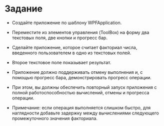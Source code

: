 ﻿# Задание  
 * Создайте приложение по шаблону WPFApplication. 
 * Переместите из элементов управления (ToolBox) на форму два текстовых поля, 
 две кнопки и прогресс бар.
 * Сделайте приложение, которое считает факториал числа, 
 введенного пользователем в одно из текстовых полей. 
 * Второе текстовое поле показывает результат. 
 * Приложение должно поддерживать отмену выполнения и, 
 с помощью прогресс бара, демонстрировать прогресс операции. 
 * При этом, вы должны обеспечить повторный запуск приложения
 с полной работоспособностью вычислений, отмены и прогресса операции.
     
 * Примечание: если операция выполняется слишком быстро,
 для наглядности добавьте задержку между вычислениями следующего промежуточного значения факториала.